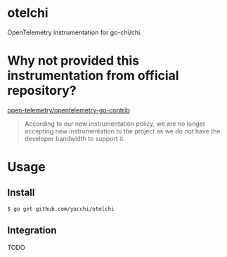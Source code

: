 # otelchi

OpenTelemetry instrumentation for go-chi/chi.

# Why not provided this instrumentation from official repository?

[open-telemetry/opentelemetry-go-contrib](https://github.com/open-telemetry/opentelemetry-go-contrib/pull/986#issuecomment-941280855)
> According to our new instrumentation policy, we are no longer accepting new instrumentation
> to the project as we do not have the developer bandwidth to support it.

# Usage

## Install

```shell
$ go get github.com/yacchi/otelchi
```

## Integration

TODO
